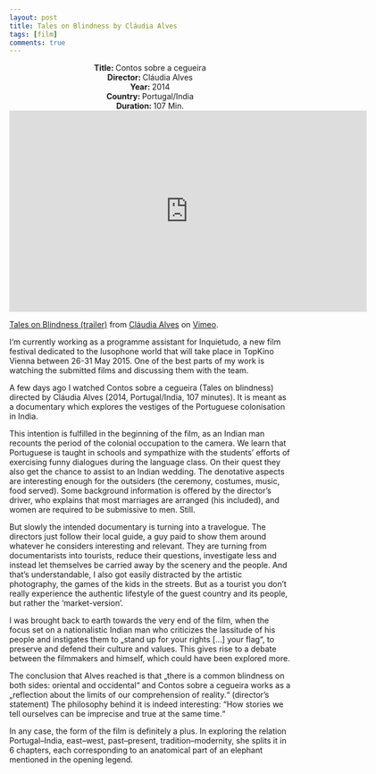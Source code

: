```yaml
---
layout: post
title: Tales on Blindness by Cláudia Alves
tags: [film]
comments: true
---
```


<div align="center"><strong>Title: </strong>Contos sobre a cegueira</div>
<div align="center"><strong>Director: </strong>Cláudia Alves</div>
<div align="center"><strong>Year: </strong>2014</div>
<div align="center"><strong>Country: </strong>Portugal/India</div>
<div align="center"><strong>Duration: </strong>107 Min.</div>

<iframe src="https://player.vimeo.com/video/92610456" width="640" height="360" frameborder="0" allow="autoplay; fullscreen; picture-in-picture" allowfullscreen></iframe>
<p><a href="https://vimeo.com/92610456">Tales on Blindness (trailer)</a> from <a href="https://vimeo.com/user10538623">Cl&aacute;udia Alves</a> on <a href="https://vimeo.com">Vimeo</a>.</p>

I‘m currently working as a programme assistant for Inquietudo, a new film festival dedicated to the lusophone world that will take place in TopKino Vienna between 26-31 May 2015. One of the best parts of my work is watching the submitted films and discussing them with the team.

A few days ago I watched Contos sobre a cegueira (Tales on blindness) directed by Cláudia Alves (2014, Portugal/India, 107 minutes). It is meant as a documentary which explores the vestiges of the Portuguese colonisation in India.

This intention is fulfilled in the beginning of the film, as an Indian man recounts the period of the colonial occupation to the camera. We learn that Portuguese is taught in schools and sympathize with the students’ efforts of exercising funny dialogues during the language class. On their quest they also get the chance to assist to an Indian wedding. The denotative aspects are interesting enough for the outsiders (the ceremony, costumes, music, food served). Some background information is offered by the director’s driver, who explains that most marriages are arranged (his included), and women are required to be submissive to men. Still.

But slowly the intended documentary is turning into a travelogue. The directors just follow their local guide, a guy paid to show them around whatever he considers interesting and relevant. They are turning from documentarists into tourists, reduce their questions, investigate less and instead let themselves be carried away by the scenery and the people. And that’s understandable, I also got easily distracted by the artistic photography, the games of the kids in the streets. But as a tourist you don’t really experience the authentic lifestyle of the guest country and its people, but rather the ‘market-version’.

I was brought back to earth towards the very end of the film, when the focus set on a nationalistic Indian man who criticizes the lassitude of his people and instigates them to „stand up for your rights […] your flag“, to preserve and defend their culture and values. This gives rise to a debate between the filmmakers and himself, which could have been explored more.

The conclusion that Alves reached is that „there is a common blindness on both sides: oriental and occidental“ and Contos sobre a cegueira works as a „reflection about the limits of our comprehension of reality.“ (director’s statement) The philosophy behind it is indeed interesting: “How stories we tell ourselves can be imprecise and true at the same time.“

In any case, the form of the film is definitely a plus. In exploring the relation Portugal–India, east–west, past–present, tradition–modernity, she splits it in 6 chapters, each corresponding to an anatomical part of an elephant mentioned in the opening legend.